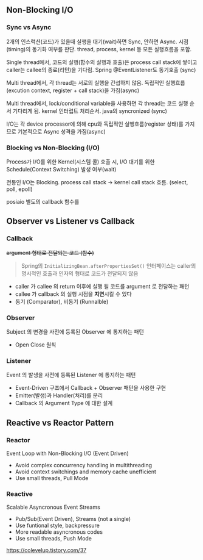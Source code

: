## Non-Blocking I/O
### Sync vs Async
2개의 인스럭션(코드)가 있을때 실행을 대기(wait)하면 Sync, 안하면 Async. 시점(timing)의 동기화 여부를 판단. thread, process, kernel 등 모든 실행흐름을 포함.

Single thread에서, 코드의 실행(함수의 실행과 호출)은 process call stack에 쌓이고 caller는 callee의 종료(리턴)을 기다림. Spring @EventListener도 동기호출 (sync)

Multi thread에서, 각 thread는 서로의 실행을 간섭하지 않음. 독립적인 실행흐름(excution context, register + call stack)을 가짐(async)

Multi thread에서, lock/conditional variable을 사용하면 각 thread는 코드 실행 순서 기다리게 됨. kernel 인터럽트 처리순서. java의 syncronized (sync)

I/O는 각 device processor에 의해 cpu와 독립적인 실행흐름(register 상태)를 가지므로 기본적으로 Async 성격을 가짐(async)
### Blocking vs Non-Blocking (I/O)
Process가 I/O를 위한 Kernel(시스템 콜) 호출 시, I/O 대기를 위한 Schedule(Context Switching) 발생 여부(wait)

전통인 I/O는 Blocking. process call stack -> kernel call stack 흐름. (select, poll, epoll)

posiaio 별도의 callback 함수를 
## Observer vs Listener vs Callback

### Callback
~~argument 형태로 전달되는 코드 (함수)~~
> Spring의 `InitializingBean.afterPropertiesSet()` 인터페이스는 caller의 명시적인 호출과 인자의 형태로 코드가 전달되지 않음
- caller 가 callee 의 return 이후에 실행 될 코드를 argument 로 전달하는 패턴
- callee 가 callback 의 실행 시점을 **지연**시킬 수 있다
- 동기 (Comparator), 비동기 (Runnalble)

### Observer
Subject 의 변경을 사전에 등록된 Observer 에 통지하는 패턴
- Open Close 원칙

### Listener
Event 의 발생을 사전에 등록된 Listener 에 통지하는 패턴
- Event-Driven 구조에서 Callback + Observer 패턴을 사용한 구현
- Emitter(발생)과 Handler(처리)를 분리
- Callback 의 Argument Type 에 대한 설계  

## Reactive vs Reactor Pattern
### Reactor
Event Loop with Non-Blocking I/O (Event Driven)
- Avoid complex concurrency handling in multithreading
- Avoid context switchings and memory cache unefficient
- Use small threads, Pull Mode
### Reactive
Scalable Asyncronous Event Streams
- Pub/Sub(Event Driven), Streams (not a single)
- Use funtional style, backpressure
- More readable asyncronous codes
- Use small threads, Push Mode

https://colevelup.tistory.com/37